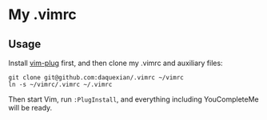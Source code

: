 # My .vimrc

## Usage

Install [vim-plug](https://github.com/junegunn/vim-plug) first, and then clone my .vimrc and auxiliary files:

```
git clone git@github.com:daquexian/.vimrc ~/vimrc
ln -s ~/vimrc/.vimrc ~/.vimrc
```

Then start Vim, run `:PlugInstall`, and everything including YouCompleteMe will be ready.
